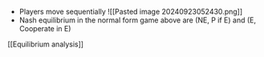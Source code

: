 - Players move sequentially
![[Pasted image 20240923052430.png]]
- Nash equilibrium in the normal form game above are (NE, P if E) and (E, Cooperate in E)

[[Equilibrium analysis]]
